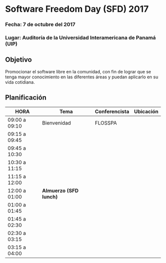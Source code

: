 # Software Freedom Day (SFD)  2017

### Fecha:  7 de octubre del 2017
### Lugar: Auditoría de la Universidad Interamericana de Panamá (UIP)

## Objetivo
Promocionar el software libre en la comunidad, 
con fin de lograr que se tenga mayor conocimiento en las 
diferentes áreas y puedan aplicarlo en su vida cotidiana.

## Planificación

|HORA| Tema| Conferencista| Ubicación|
|-------|-----|--------------|------|
| 09:00 a 09:10 | Bienvenidad| FLOSSPA||
| 09:15 a 09:45 ||||
| 09:45 a 10:30 ||||
| 10:30 a 11:15 ||||
| 11:15 a 12:00 ||||
| 12:00 a 01:00 | __Almuerzo (SFD lunch)__ |||
| 01:00 a 01:45 ||||
| 01:45 a 02:30 ||||
| 02:30 a 03:15 ||||
| 03:15 a 04:00 ||||
